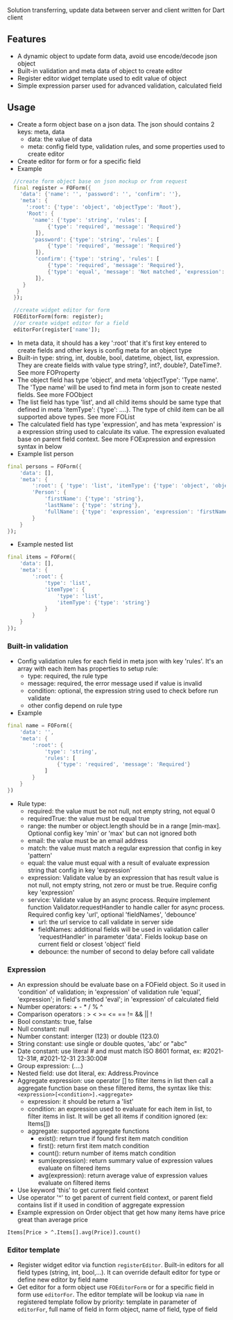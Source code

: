 Solution transferring, update data between server and client written for Dart client

## Features

- A dynamic object to update form data, avoid use encode/decode json object
- Built-in validation and meta data of object to create editor
- Register editor widget template used to edit value of object
- Simple expression parser used for advanced validation, calculated field

## Usage

- Create a form object base on a json data. The json should contains 2 keys: meta, data
  - data: the value of data
  - meta: config field type, validation rules, and some properties used to create editor
- Create editor for form or for a specific field
- Example

```dart
  //create form object base on json mockup or from request
  final register = FOForm({
    'data': {'name': '', 'password': '', 'confirm': ''},
    'meta': {
      ':root': {'type': 'object', 'objectType': 'Root'},
      'Root': {
        'name': {'type': 'string', 'rules': [
             {'type': 'required', 'message': 'Required'}
         ]},
        'password': {'type': 'string', 'rules': [
             {'type': 'required', 'message': 'Required'}
         ]},
         'confirm': {'type': 'string', 'rules': [
             {'type': 'required', 'message': 'Required'},
             {'type': 'equal', 'message': 'Not matched', 'expression': '^.password'}
         ]},
     }
   }
  });

  //create widget editor for form
  FOEditorForm(form: register);
  //or create widget editor for a field
  editorFor(register['name']);
```

- In meta data, it should has a key ':root' that it's first key entered to create fields and other keys is config meta for an object type
- Built-in type: string, int, double, bool, datetime, object, list, expression. They are create fields with value type string?, int?, double?, DateTime?. See more FOProperty
- The object field has type 'object', and meta 'objectType': 'Type name'. The 'Type name' will be used to find meta in form json to create nested fields. See more FOObject
- The list field has type 'list', and all child items should be same type that defined in meta 'itemType': {'type': ....}. The type of child item can be all supported above types. See more FOList
- The calculated field has type 'expression', and has meta 'expression' is a expression string used to calculate its value. The expression evaluated base on parent field context. See more FOExpression and expression syntax in below
- Example list person

```dart
final persons = FOForm({
    'data': [],
    'meta': {
        ':root': { 'type': 'list', 'itemType': {'type': 'object', 'objectType': 'Person'}},
        'Person': {
            'firstName': {'type': 'string'},
            'lastName': {'type': 'string'},
            'fullName': {'type': 'expression', 'expression': 'firstName + " " + lastName'}
        }
    }
});
```

- Example nested list

```dart
final items = FOForm({
    'data': [],
    'meta': {
        ':root': {
            'type': 'list',
            'itemType': {
                'type': 'list',
                'itemType': {'type': 'string'}
            }
        }
    }
});
```

### Built-in validation

- Config validation rules for each field in meta json with key 'rules'. It's an array with each item has properties to setup rule:
  - type: required, the rule type
  - message: required, the error message used if value is invalid
  - condition: optional, the expression string used to check before run validate
  - other config depend on rule type
- Example

```dart
final name = FOForm({
    'data': '',
    'meta': {
        ':root': {
            'type': 'string',
            'rules': [
                {'type': 'required', 'message': 'Required'}
            ]
        }
    }
})
```

- Rule type:
  - required: the value must be not null, not empty string, not equal 0
  - requiredTrue: the value must be equal true
  - range: the number or object.length should be in a range [min-max]. Optional config key 'min' or 'max' but can not ignored both
  - email: the value must be an email address
  - match: the value must match a regular expression that config in key 'pattern'
  - equal: the value must equal with a result of evaluate expression string that config in key 'expression'
  - expression: Validate value by an expression that has result value is not null, not empty string, not zero or must be true. Require config key 'expression'
  - service: Validate value by an async process. Require implement function Validator.requestHandler to handle caller for async process. Required config key 'url', optional 'fieldNames', 'debounce'
    - url: the url service to call validate in server side
    - fieldNames: additional fields will be used in validation caller 'requestHandler' in parameter 'data'. Fields lookup base on current field or closest 'object' field
    - debounce: the number of second to delay before call validate

### Expression

- An expression should be evaluate base on a FOField object. So it used in 'condition' of validation; in 'expression' of validation rule 'equal', 'expression'; in field's method 'eval'; in 'expression' of calculated field
- Number operators: + - \* / % ^
- Comparison operators : > < >= <= == != && || !
- Bool constants: true, false
- Null constant: null
- Number constant: interger (123) or double (123.0)
- String constant: use single or double quotes, 'abc' or "abc"
- Date constant: use literal # and must match ISO 8601 format, ex: #2021-12-31#, #2021-12-31 23:30:00#
- Group expression: (....)
- Nested field: use dot literal, ex: Address.Province
- Aggregate expression: use operator [] to filter items in list then call a aggregate function base on these filtered items, the syntax like this: `<expression>[<condition>].<aggregate>`
  - expression: it should be return a 'list'
  - condition: an expression used to evaluate for each item in list, to filter items in list. It will be get all items if condition ignored (ex: Items[])
  - aggregate: supported aggregate functions
    - exist(): return true if found first item match condition
    - first(): return first item match condition
    - count(): return number of items match condition
    - sum(expression): return summary value of expression values evaluate on filtered items
    - avg(expression): return average value of expression values evaluate on filtered items
- Use keyword 'this' to get current field context
- Use operator '^' to get parent of current field context, or parent field contains list if it used in condition of aggregate expression
- Example expression on Order object that get how many items have price great than average price

```string
Items[Price > ^.Items[].avg(Price)].count()
```

### Editor template

- Register widget editor via function `registerEditor`. Built-in editors for all field types (string, int, bool,...). It can override default editor for type or define new editor by field name
- Get editor for a form object use `FOEditorForm` or for a specific field in form use `editorFor`. The editor template will be lookup via `name` in registered template follow by priority: template in parameter of `editorFor`, full name of field in form object, name of field, type of field
